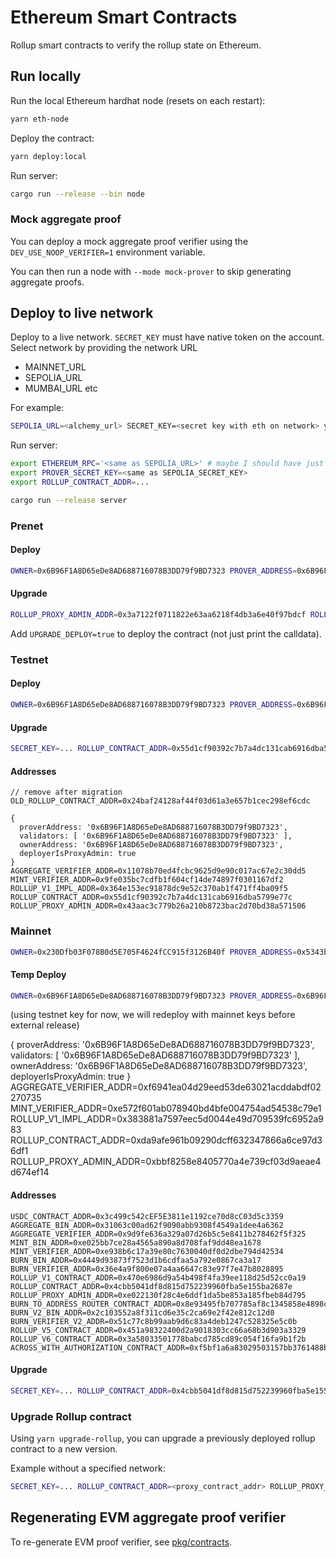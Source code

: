 # Ethereum Smart Contracts

Rollup smart contracts to verify the rollup state on Ethereum.

## Run locally

Run the local Ethereum hardhat node (resets on each restart):

```bash
yarn eth-node
```

Deploy the contract:

```bash
yarn deploy:local
```

Run server:

```bash
cargo run --release --bin node
```

### Mock aggregate proof

You can deploy a mock aggregate proof verifier using the `DEV_USE_NOOP_VERIFIER=1` environment variable.

You can then run a node with `--mode mock-prover` to skip generating aggregate proofs.

## Deploy to live network

Deploy to a live network. `SECRET_KEY` must have native token on the account. Select network by providing
the network URL

* MAINNET_URL
* SEPOLIA_URL
* MUMBAI_URL
etc

For example:

```bash
SEPOLIA_URL=<alchemy_url> SECRET_KEY=<secret key with eth on network> yarn deploy -- --network sepolia
```

Run server:

```bash
export ETHEREUM_RPC='<same as SEPOLIA_URL>' # maybe I should have just used the same env var names for hardhat deploy
export PROVER_SECRET_KEY=<same as SEPOLIA_SECRET_KEY>
export ROLLUP_CONTRACT_ADDR=...

cargo run --release server
```


### Prenet

#### Deploy

```bash
OWNER=0x6B96F1A8D65eDe8AD688716078B3DD79f9BD7323 PROVER_ADDRESS=0x6B96F1A8D65eDe8AD688716078B3DD79f9BD7323 VALIDATORS=0x6B96F1A8D65eDe8AD688716078B3DD79f9BD7323 AMOY_URL=https://polygon-amoy.g.alchemy.com/v2/9e_9NcJQ4rvg9RCsW2l7dqdbHw0VHBCf SECRET_KEY=<SECRET_KEY> GAS_PRICE_GWEI=2 yarn deploy -- --network amoy
```

#### Upgrade

```bash
ROLLUP_PROXY_ADMIN_ADDR=0x3a7122f0711822e63aa6218f4db3a6e40f97bdcf ROLLUP_CONTRACT_ADDR=0x1e44fa332fc0060164061cfedf4d3a1346a9dc38 AMOY_URL=https://polygon-amoy.g.alchemy.com/v2/9e_9NcJQ4rvg9RCsW2l7dqdbHw0VHBCf SECRET_KEY=<SECRET_KEY> yarn upgrade-rollup -- --network amoy
```

Add `UPGRADE_DEPLOY=true` to deploy the contract (not just print the calldata).

### Testnet

#### Deploy

```bash
OWNER=0x6B96F1A8D65eDe8AD688716078B3DD79f9BD7323 PROVER_ADDRESS=0x6B96F1A8D65eDe8AD688716078B3DD79f9BD7323 VALIDATORS=0x6B96F1A8D65eDe8AD688716078B3DD79f9BD7323 POLYGON_URL=https://polygon-mainnet.g.alchemy.com/v2/UrFsshbLOrSG1_cPayD3OHHi0s066Shx SECRET_KEY=<SECRET_KEY> yarn deploy -- --network polygon
```

#### Upgrade

```bash
SECRET_KEY=... ROLLUP_CONTRACT_ADDR=0x55d1cf90392c7b7a4dc131cab6916dba5799e77c ROLLUP_PROXY_ADMIN_ADDR=0x55a99a706d707d033c94ffe95838e332a9e5c220  POLYGON_URL=https://polygon-mainnet.g.alchemy.com/v2/UrFsshbLOrSG1_cPayD3OHHi0s066Shx yarn upgrade-rollup -- --network polygon
```

#### Addresses

```
// remove after migration
OLD_ROLLUP_CONTRACT_ADDR=0x24baf24128af44f03d61a3e657b1cec298ef6cdc
```

```
{
  proverAddress: '0x6B96F1A8D65eDe8AD688716078B3DD79f9BD7323',
  validators: [ '0x6B96F1A8D65eDe8AD688716078B3DD79f9BD7323' ],
  ownerAddress: '0x6B96F1A8D65eDe8AD688716078B3DD79f9BD7323',
  deployerIsProxyAdmin: true
}
AGGREGATE_VERIFIER_ADDR=0x11078b70ed4fcbc9625d9e90c017ac67e2c30dd5
MINT_VERIFIER_ADDR=0x9fe035bc7cdfb1f604cf14de74897f0301167df2
ROLLUP_V1_IMPL_ADDR=0x364e153ec91878dc9e52c370ab1f471ff4ba09f5
ROLLUP_CONTRACT_ADDR=0x55d1cf90392c7b7a4dc131cab6916dba5799e77c
ROLLUP_PROXY_ADMIN_ADDR=0x43aac3c779b26a210b8723bac2d70bd38a571506
```


### Mainnet

```bash
OWNER=0x230Dfb03F078B0d5E705F4624fCC915f3126B40f PROVER_ADDRESS=0x5343b904bf837befb2f5a256b0cd5fbf30503d38 VALIDATORS=0x41582701cb3117680687df80bd5a2ca971bda964,0x75eadc4a85ee07e3b60610dc383eab1b27b1c4c1,0x53b385c35d7238d44dfd591eee94fee83f6711de,0x05dc3d71e2a163e6926956bc0769c5cb8a6b9d1a,0x581c5d92e35e51191a982ebd803f92742e3c9fe3,0xbb82aef611b513965371b3d33c4d3b6c8b926f24,0xeacb0b7e37709bafb4204c0c31a2919212049975,0xf9d65db5f8952bee5ea990df79a0032eda0752b7,0x662b7930b201fbe11bcef3cdef6e8f2c8ed4983a,0x68a78d978497b0a87ff8dbeaffae8e68ad4c39dc POLYGON_URL=https://polygon-mainnet.g.alchemy.com/v2/UrFsshbLOrSG1_cPayD3OHHi0s066Shx SECRET_KEY=<SECRET_KEY> yarn deploy -- --network polygon
```

#### Temp Deploy

```bash
OWNER=0x6B96F1A8D65eDe8AD688716078B3DD79f9BD7323 PROVER_ADDRESS=0x6B96F1A8D65eDe8AD688716078B3DD79f9BD7323 VALIDATORS=0x6B96F1A8D65eDe8AD688716078B3DD79f9BD7323 POLYGON_URL=https://polygon-mainnet.g.alchemy.com/v2/UrFsshbLOrSG1_cPayD3OHHi0s066Shx SECRET_KEY=<SECRET_KEY> yarn deploy -- --network polygon
```

(using testnet key for now, we will redeploy with mainnet keys before external release)

{
  proverAddress: '0x6B96F1A8D65eDe8AD688716078B3DD79f9BD7323',
  validators: [ '0x6B96F1A8D65eDe8AD688716078B3DD79f9BD7323' ],
  ownerAddress: '0x6B96F1A8D65eDe8AD688716078B3DD79f9BD7323',
  deployerIsProxyAdmin: true
}
AGGREGATE_VERIFIER_ADDR=0xf6941ea04d29eed53de63021acddabdf02270735
MINT_VERIFIER_ADDR=0xe572f601ab078940bd4bfe004754ad54538c79e1
ROLLUP_V1_IMPL_ADDR=0x383881a7597eec5d0044e49d709539fc6952a983
ROLLUP_CONTRACT_ADDR=0xda9afe961b09290dcff632347866a6ce97d36df1
ROLLUP_PROXY_ADMIN_ADDR=0xbbf8258e8405770a4e739cf03d9aeae4d674ef14


#### Addresses

```
USDC_CONTRACT_ADDR=0x3c499c542cEF5E3811e1192ce70d8cC03d5c3359
AGGREGATE_BIN_ADDR=0x31063c00ad62f9090abb9308f4549a1dee4a6362
AGGREGATE_VERIFIER_ADDR=0x9d9fe636a329a07d26b5c5e8411b278462f5f325
MINT_BIN_ADDR=0xe025bb7ce28a4565a890a8d708faf9dd48ea1678
MINT_VERIFIER_ADDR=0xe938b6c17a39e80c7630040df0d2dbe794d42534
BURN_BIN_ADDR=0x4449d93873f7523d1b6cdfaa5a792e0867ca3a17
BURN_VERIFIER_ADDR=0x36e4a9f800e07a4aa6647c83e97f7e47b8028895
ROLLUP_V1_CONTRACT_ADDR=0x470e6986d9a54b498f4fa39ee118d25d52cc0a19
ROLLUP_CONTRACT_ADDR=0x4cbb5041df8d815d752239960fba5e155ba2687e
ROLLUP_PROXY_ADMIN_ADDR=0xe022130f28c4e6ddf1da5be853a185fbeb84d795
BURN_TO_ADDRESS_ROUTER_CONTRACT_ADDR=0x8e93495fb707785af8c1345858e4898c2d005f7b
BURN_V2_BIN_ADDR=0x2c103552a8f311cd6e35c2ca69e2f42e812c12d0
BURN_VERIFIER_V2_ADDR=0x51c77c8b99aab9d6c83a4deb1247c528325e5c0b
ROLLUP_V5_CONTRACT_ADDR=0x451a98322400d2a9018303cc66a68b3d903a3329
ROLLUP_V6_CONTRACT_ADDR=0x3a58033501778babcd785cd89c054f16fa9b1f2b
ACROSS_WITH_AUTHORIZATION_CONTRACT_ADDR=0xf5bf1a6a83029503157bb3761488bb75d64002e7
```

#### Upgrade

```bash
SECRET_KEY=... ROLLUP_CONTRACT_ADDR=0x4cbb5041df8d815d752239960fba5e155ba2687e ROLLUP_PROXY_ADMIN_ADDR=0xe022130f28c4e6ddf1da5be853a185fbeb84d795  POLYGON_URL=https://polygon-mainnet.g.alchemy.com/v2/UrFsshbLOrSG1_cPayD3OHHi0s066Shx yarn upgrade-rollup -- --network polygon
```

### Upgrade Rollup contract

Using `yarn upgrade-rollup`, you can upgrade a previously deployed rollup contract to a new version.

Example without a specified network:

```bash
SECRET_KEY=... ROLLUP_CONTRACT_ADDR=<proxy_contract_addr> ROLLUP_PROXY_ADMIN_ADDR=<proxy_admin_contract_addr> yarn upgrade-rollup
```

## Regenerating EVM aggregate proof verifier

To re-generate EVM proof verifier, see [pkg/contracts](/pkg/prover).

